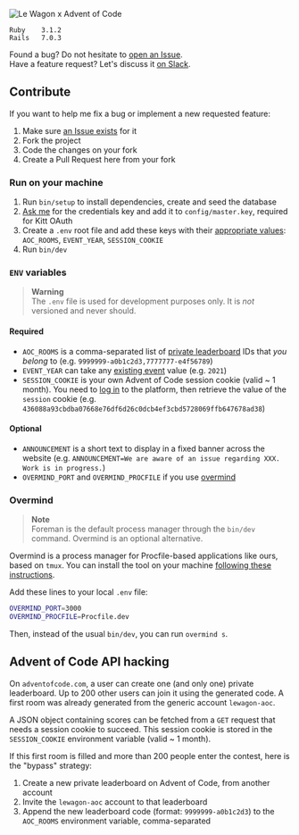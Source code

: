 ![Le Wagon x Advent of Code](public/thumbnail.png)

```
Ruby    3.1.2  
Rails   7.0.3
```

Found a bug? Do not hesitate to [open an Issue](/../../issues/new).  
Have a feature request? Let's discuss it [on Slack](slack://channel?team=T02NE0241&id=C02PN711H09).

## Contribute

If you want to help me fix a bug or implement a new requested feature:
1. Make sure [an Issue exists](/../../issues) for it
2. Fork the project
3. Code the changes on your fork
4. Create a Pull Request here from your fork

### Run on your machine

1. Run `bin/setup` to install dependencies, create and seed the database
2. [Ask me](slack://user?team=T02NE0241&id=URZ0F4TEF) for the credentials key and add it to `config/master.key`, required for Kitt OAuth
3. Create a `.env` root file and add these keys with their [appropriate values](#env-variables): `AOC_ROOMS`, `EVENT_YEAR`, `SESSION_COOKIE`
4. Run `bin/dev`

### `ENV` variables

> **Warning**  
The `.env` file is used for development purposes only. It is _not_ versioned and never should.

#### Required

- `AOC_ROOMS` is a comma-separated list of [private leaderboard](https://adventofcode.com/leaderboard/private) IDs that _you belong_ to (e.g. `9999999-a0b1c2d3,7777777-e4f56789`)
- `EVENT_YEAR` can take any [existing event](https://adventofcode.com/events) value (e.g. `2021`)
- `SESSION_COOKIE` is your own Advent of Code session cookie (valid ~ 1 month). You need to [log in](https://adventofcode.com/2021/auth/login) to the platform, then retrieve the value of the `session` cookie (e.g. `436088a93cbdba07668e76df6d26c0dcb4ef3cbd5728069ffb647678ad38`)

#### Optional

- `ANNOUNCEMENT` is a short text to display in a fixed banner across the website (e.g. `ANNOUNCEMENT=We are aware of an issue regarding XXX. Work is in progress.`)
- `OVERMIND_PORT` and `OVERMIND_PROCFILE` if you use [overmind](#overmind)

### Overmind

> **Note**  
> Foreman is the default process manager through the `bin/dev` command. Overmind is an optional alternative.

Overmind is a process manager for Procfile-based applications like ours, based on `tmux`.
You can install the tool on your machine [following these instructions](https://github.com/DarthSim/overmind#installation).

Add these lines to your local `.env` file:
``` zsh
OVERMIND_PORT=3000
OVERMIND_PROCFILE=Procfile.dev
```

Then, instead of the usual `bin/dev`, you can run `overmind s`.

## Advent of Code API hacking

On `adventofcode.com`, a user can create one (and only one) private leaderboard. Up to 200 other users can join it using the generated code. A first room was already generated from the generic account `lewagon-aoc`.  

A JSON object containing scores can be fetched from a `GET` request that needs a session cookie to succeed. This session cookie is stored in the `SESSION_COOKIE` environment variable (valid ~ 1 month).

If this first room is filled and more than 200 people enter the contest, here is the "bypass" strategy:
  1. Create a new private leaderboard on Advent of Code, from another account
  2. Invite the `lewagon-aoc` account to that leaderboard
  3. Append the new leaderboard code (format: `9999999-a0b1c2d3`) to the `AOC_ROOMS` environment variable, comma-separated
